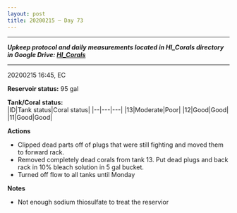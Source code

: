 ```yaml
---
layout: post
title: 20200215 – Day 73
---
```


---
***Upkeep protocol and daily measurements located in HI_Corals directory in Google Drive: [HI_Corals](https://drive.google.com/drive/u/1/folders/1Dxil5Lj1ynvuIuGDWx9_AyqkdplIcCZQ)***

---
20200215 16:45, EC

**Reservoir status:** 95 gal

**Tank/Coral status:**  
|ID|Tank status|Coral status|
|--|---|---|
|13|Moderate|Poor|
|12|Good|Good|
|11|Good|Good|

**Actions**  
- Clipped dead parts off of plugs that were still fighting and moved them to forward rack.
- Removed completely dead corals from tank 13.  Put dead plugs and back rack in 10% bleach solution in 5 gal bucket.
- Turned off flow to all tanks until Monday

**Notes**
- Not enough sodium thiosulfate to treat the reservior